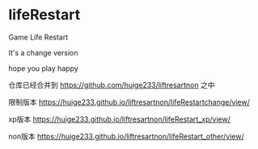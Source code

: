 # lifeRestart

Game Life Restart

It's a change version

hope you play happy

仓库已经合并到 https://github.com/huige233/liftresartnon 之中

限制版本  https://huige233.github.io/liftresartnon/lifeRestartchange/view/

xp版本  https://huige233.github.io/liftresartnon/lifeRestart_xp/view/

non版本  https://huige233.github.io/liftresartnon/lifeRestart_other/view/
